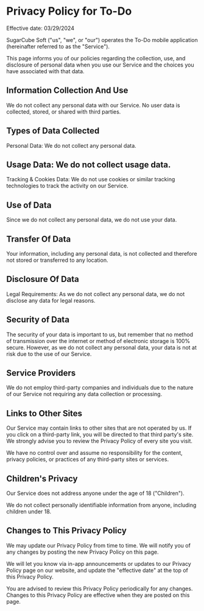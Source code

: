 # Privacy Policy for To-Do
Effective date: 03/29/2024

SugarCube Soft ("us", "we", or "our") operates the To-Do mobile application (hereinafter referred to as the "Service").

This page informs you of our policies regarding the collection, use, and disclosure of personal data when you use our Service and the choices you have associated with that data.

## Information Collection And Use
We do not collect any personal data with our Service. No user data is collected, stored, or shared with third parties.

##  Types of Data Collected
Personal Data: We do not collect any personal data.

## Usage Data: We do not collect usage data.

Tracking & Cookies Data: We do not use cookies or similar tracking technologies to track the activity on our Service.

## Use of Data
Since we do not collect any personal data, we do not use your data.

## Transfer Of Data
Your information, including any personal data, is not collected and therefore not stored or transferred to any location.

## Disclosure Of Data
Legal Requirements: As we do not collect any personal data, we do not disclose any data for legal reasons.

## Security of Data
The security of your data is important to us, but remember that no method of transmission over the internet or method of electronic storage is 100% secure. However, as we do not collect any personal data, your data is not at risk due to the use of our Service.

## Service Providers
We do not employ third-party companies and individuals due to the nature of our Service not requiring any data collection or processing.

## Links to Other Sites
Our Service may contain links to other sites that are not operated by us. If you click on a third-party link, you will be directed to that third party's site. We strongly advise you to review the Privacy Policy of every site you visit.

We have no control over and assume no responsibility for the content, privacy policies, or practices of any third-party sites or services.

## Children's Privacy
Our Service does not address anyone under the age of 18 ("Children").

We do not collect personally identifiable information from anyone, including children under 18.

## Changes to This Privacy Policy
We may update our Privacy Policy from time to time. We will notify you of any changes by posting the new Privacy Policy on this page.

We will let you know via in-app announcements or updates to our Privacy Policy page on our website, and update the "effective date" at the top of this Privacy Policy.

You are advised to review this Privacy Policy periodically for any changes. Changes to this Privacy Policy are effective when they are posted on this page.

